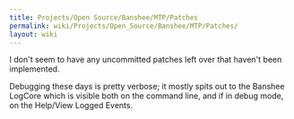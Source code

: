 ```yaml
---
title: Projects/Open Source/Banshee/MTP/Patches
permalink: wiki/Projects/Open_Source/Banshee/MTP/Patches/
layout: wiki
---
```


I don't seem to have any uncommitted patches left over that haven't been
implemented.

Debugging these days is pretty verbose; it mostly spits out to the
Banshee LogCore which is visible both on the command line, and if in
debug mode, on the Help/View Logged Events.

